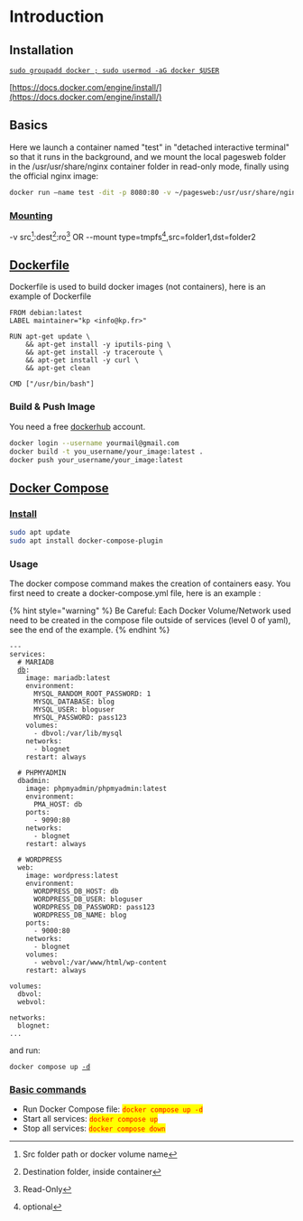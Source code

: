 # Introduction

## Installation

<pre class="language-bash" data-full-width="false"><code class="lang-bash"><a data-footnote-ref href="#user-content-fn-1">sudo groupadd docker ; sudo usermod -aG docker $USER</a>
</code></pre>

[https://docs.docker.com/engine/install/](https://docs.docker.com/engine/install/)

## Basics

Here we launch a container named "test" in "detached interactive terminal" so that it runs in the background, and we mount the local pagesweb folder in the /usr/usr/share/nginx container folder in read-only mode, finally using the official nginx image:

```bash
docker run —name test -dit -p 8080:80 -v ~/pagesweb:/usr/usr/share/nginx/html:ro nginx
```

### [Mounting](https://docs.docker.com/storage/bind-mounts/)

\-v src[^2]:dest[^3]:ro[^4]  OR  --mount type=tmpfs[^5],src=folder1,dst=folder2

## [Dockerfile](https://docs.docker.com/reference/dockerfile/)

Dockerfile is used to build docker images (not containers), here is an example of Dockerfile

```docker
FROM debian:latest
LABEL maintainer="kp <info@kp.fr>"

RUN apt-get update \
    && apt-get install -y iputils-ping \
    && apt-get install -y traceroute \
    && apt-get install -y curl \
    && apt-get clean

CMD ["/usr/bin/bash"]
```

### Build & Push Image

You need a free [dockerhub](https://hub.docker.com/) account.

```bash
docker login --username yourmail@gmail.com
docker build -t you_username/your_image:latest .
docker push your_username/your_image:latest
```

## [Docker Compose](https://docs.docker.com/compose/)

### [Install](https://docs.docker.com/compose/install/)

```bash
sudo apt update
sudo apt install docker-compose-plugin
```

### Usage

The docker compose command makes the creation of containers easy. You first need to create a docker-compose.yml file, here is an example :

{% hint style="warning" %}
Be Careful: Each Docker Volume/Network used need to be created in the compose file outside of services (level 0 of yaml), see the end of the example.
{% endhint %}

<pre class="language-yaml"><code class="lang-yaml">---
services:
  # MARIADB
  <a data-footnote-ref href="#user-content-fn-6">db</a>:
    image: mariadb:latest
    environment:
      MYSQL_RANDOM_ROOT_PASSWORD: 1
      MYSQL_DATABASE: blog
      MYSQL_USER: bloguser
      MYSQL_PASSWORD: pass123
    volumes:
      - dbvol:/var/lib/mysql
    networks:
      - blognet
    restart: always

  # PHPMYADMIN
  dbadmin:
    image: phpmyadmin/phpmyadmin:latest
    environment:
      PMA_HOST: db
    ports:
      - 9090:80
    networks:
      - blognet
    restart: always

  # WORDPRESS
  web:
    image: wordpress:latest
    environment:
      WORDPRESS_DB_HOST: db
      WORDPRESS_DB_USER: bloguser
      WORDPRESS_DB_PASSWORD: pass123
      WORDPRESS_DB_NAME: blog
    ports:
      - 9000:80
    networks:
      - blognet
    volumes:
      - webvol:/var/www/html/wp-content
    restart: always

volumes:
  dbvol:
  webvol:

networks:
  blognet:
...
</code></pre>

and run:

<pre class="language-bash" data-full-width="false"><code class="lang-bash">docker compose up <a data-footnote-ref href="#user-content-fn-7">-d</a>
</code></pre>

### [Basic commands](https://docs.docker.com/reference/cli/docker/compose/)

* Run Docker Compose file: <mark style="color:red;">`docker compose up -d`</mark>
* Start all services: <mark style="color:red;">`docker compose up`</mark>
* Stop all services: <mark style="color:red;">`docker compose down`</mark>



[^1]: If you don't do this before install you may have permissions issues with docker

[^2]: Src folder path or docker volume name

[^3]: Destination folder, inside container

[^4]: Read-Only

[^5]: optional

[^6]: hostname of container, can be used thanks to docker dns service

[^7]: Detached mode: Run containers in the background

